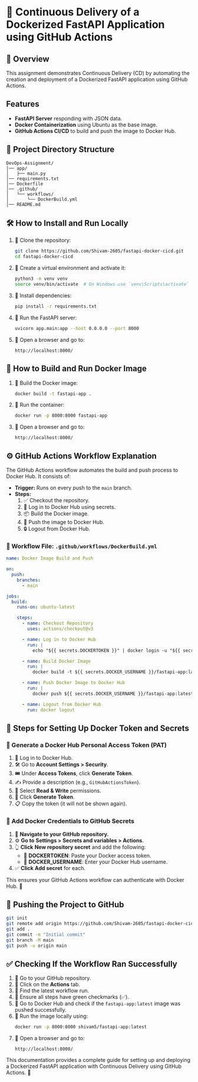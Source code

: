 # 🚀 Continuous Delivery of a Dockerized FastAPI Application using GitHub Actions

## 📌 Overview
This assignment demonstrates Continuous Delivery (CD) by automating the creation and deployment of a Dockerized FastAPI application using GitHub Actions.

## Features
- **FastAPI Server** responding with JSON data.
- **Docker Containerization** using Ubuntu as the base image.
- **GitHub Actions CI/CD** to build and push the image to Docker Hub.

## 📂 Project Directory Structure
```
DevOps-Assignment/
│── app/
│   ├── main.py
│── requirements.txt
│── Dockerfile
│── .github/
│   └── workflows/
│       └── DockerBuild.yml
│── README.md
```

## 🛠️ How to Install and Run Locally

1. 🔹 Clone the repository:
   ```bash
   git clone https://github.com/Shivam-2605/fastapi-docker-cicd.git
   cd fastapi-docker-cicd
   ```

2. 🔹 Create a virtual environment and activate it:
   ```bash
   python3 -m venv venv
   source venv/bin/activate  # On Windows use `venv\Scripts\activate`
   ```

3. 🔹 Install dependencies:
   ```bash
   pip install -r requirements.txt
   ```

4. 🔹 Run the FastAPI server:
   ```bash
   uvicorn app.main:app --host 0.0.0.0 --port 8000
   ```

5. 🔹 Open a browser and go to:
   ```
   http://localhost:8000/
   ```

## 🐳 How to Build and Run Docker Image

1. 🔹 Build the Docker image:
   ```bash
   docker build -t fastapi-app .
   ```

2. 🔹 Run the container:
   ```bash
   docker run -p 8000:8000 fastapi-app
   ```

3. 🔹 Open a browser and go to:
   ```
   http://localhost:8000/
   ```

## ⚙️ GitHub Actions Workflow Explanation
The GitHub Actions workflow automates the build and push process to Docker Hub. It consists of:

- **Trigger:** Runs on every push to the `main` branch.
- **Steps:**
  1. ✅ Checkout the repository.
  2. 🔑 Log in to Docker Hub using secrets.
  3. 📦 Build the Docker image.
  4. 🚀 Push the image to Docker Hub.
  5. 🔒 Logout from Docker Hub.

### 📜 Workflow File: `.github/workflows/DockerBuild.yml`
```yaml
name: Docker Image Build and Push

on:
  push:
    branches:
      - main

jobs:
  build:
    runs-on: ubuntu-latest

    steps:
      - name: Checkout Repository
        uses: actions/checkout@v3

      - name: Log in to Docker Hub
        run: |
          echo "${{ secrets.DOCKERTOKEN }}" | docker login -u "${{ secrets.DOCKER_USERNAME }}" --password-stdin

      - name: Build Docker Image
        run: |
          docker build -t ${{ secrets.DOCKER_USERNAME }}/fastapi-app:latest .

      - name: Push Docker Image to Docker Hub
        run: |
          docker push ${{ secrets.DOCKER_USERNAME }}/fastapi-app:latest

      - name: Logout from Docker Hub
        run: docker logout
```

## 🔑 Steps for Setting Up Docker Token and Secrets

### 🔹 Generate a Docker Hub Personal Access Token (PAT)
1. 🔐 Log in to Docker Hub.
2. 🛠️ Go to **Account Settings > Security**.
3. 🎟️ Under **Access Tokens**, click **Generate Token**.
4. ✍️ Provide a description (e.g., `GitHubActionsToken`).
5. 📝 Select **Read & Write** permissions.
6. 🎯 Click **Generate Token**.
7. 📋 Copy the token (it will not be shown again).

### 🔹 Add Docker Credentials to GitHub Secrets

1. 🧭 **Navigate to your GitHub repository.**
2. ⚙️ **Go to** **Settings > Secrets and variables > Actions**.
3. 👆 **Click** **New repository secret** and add the following:
   - 🔑 **DOCKERTOKEN**: Paste your Docker access token.
   - 👤 **DOCKER_USERNAME**: Enter your Docker Hub username.
4. ✅ **Click** **Add secret** for each.

This ensures your GitHub Actions workflow can authenticate with Docker Hub. 🚀

## 🚀 Pushing the Project to GitHub
```bash
git init
git remote add origin https://github.com/Shivam-2605/fastapi-docker-cicd.git
git add .
git commit -m "Initial commit"
git branch -M main
git push -u origin main
```

## ✅ Checking If the Workflow Ran Successfully
1. 🔹 Go to your GitHub repository.
2. 🔹 Click on the **Actions** tab.
3. 🔹 Find the latest workflow run.
4. 🔹 Ensure all steps have green checkmarks (✅).
5. 🔹 Go to Docker Hub and check if the `fastapi-app:latest` image was pushed successfully.
6. 🔹 Run the image locally using:
   ```bash
   docker run -p 8000:8000 shivam5/fastapi-app:latest
   ```
7. 🔹 Open a browser and go to:
   ```
   http://localhost:8000/
   ```
This documentation provides a complete guide for setting up and deploying a Dockerized FastAPI application with Continuous Delivery using GitHub Actions. 🎯
